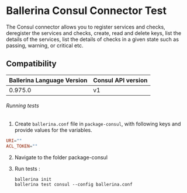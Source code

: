 # Ballerina Consul Connector Test

The Consul connector allows you to register services and checks, deregister the services and checks, create, read and 
delete keys, list the details of the services, list the details of checks in a given state such as passing, warning, 
or critical etc.

## Compatibility
| Ballerina Language Version | Consul API version  |
| -------------------------- | ------------------- |
|  0.975.0                   | v1                  |


###### Running tests

1. Create `ballerina.conf` file in `package-consul`, with following keys and provide values for the variables.

```.conf
URI=""
ACL_TOKEN=""
```

2. Navigate to the folder package-consul

3. Run tests :

    ```
    ballerina init
    ballerina test consul --config ballerina.conf
   ```